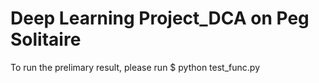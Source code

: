 # Deep Learning Project_DCA on Peg Solitaire


To run the prelimary result, please run $ python test_func.py

